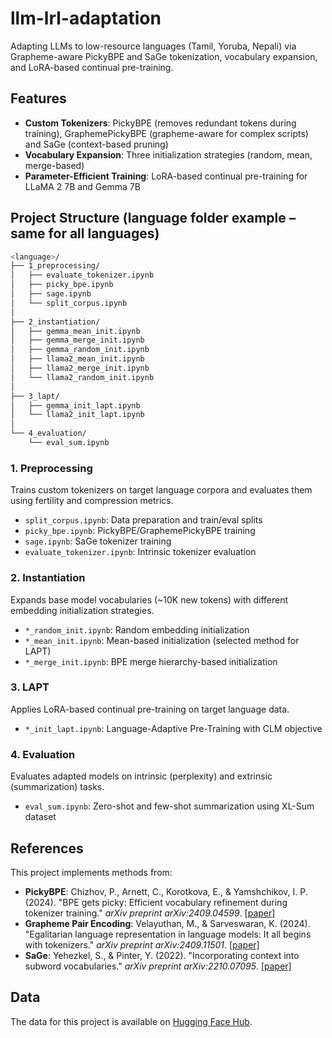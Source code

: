 # llm-lrl-adaptation
Adapting LLMs to low-resource languages (Tamil, Yoruba, Nepali) via Grapheme-aware PickyBPE and SaGe tokenization, vocabulary expansion, and LoRA-based continual pre-training.

## Features
- **Custom Tokenizers**: PickyBPE (removes redundant tokens during training), GraphemePickyBPE (grapheme-aware for complex scripts) and SaGe (context-based pruning)
- **Vocabulary Expansion**: Three initialization strategies (random, mean, merge-based)
- **Parameter-Efficient Training**: LoRA-based continual pre-training for LLaMA 2 7B and Gemma 7B

## Project Structure (language folder example – same for all languages)
```bash
<language>/
├── 1_preprocessing/
│   ├── evaluate_tokenizer.ipynb
│   ├── picky_bpe.ipynb
│   ├── sage.ipynb
│   └── split_corpus.ipynb
│
├── 2_instantiation/
│   ├── gemma_mean_init.ipynb
│   ├── gemma_merge_init.ipynb
│   ├── gemma_random_init.ipynb
│   ├── llama2_mean_init.ipynb
│   ├── llama2_merge_init.ipynb
│   └── llama2_random_init.ipynb
│
├── 3_lapt/
│   ├── gemma_init_lapt.ipynb
│   └── llama2_init_lapt.ipynb
│
└── 4_evaluation/
    └── eval_sum.ipynb
```

### 1. Preprocessing

Trains custom tokenizers on target language corpora and evaluates them using fertility and compression metrics.

- `split_corpus.ipynb`: Data preparation and train/eval splits
- `picky_bpe.ipynb`: PickyBPE/GraphemePickyBPE training
- `sage.ipynb`: SaGe tokenizer training
- `evaluate_tokenizer.ipynb`: Intrinsic tokenizer evaluation

### 2. Instantiation

Expands base model vocabularies (~10K new tokens) with different embedding initialization strategies.

- `*_random_init.ipynb`: Random embedding initialization
- `*_mean_init.ipynb`: Mean-based initialization (selected method for LAPT)
- `*_merge_init.ipynb`: BPE merge hierarchy-based initialization

### 3. LAPT

Applies LoRA-based continual pre-training on target language data.

- `*_init_lapt.ipynb`: Language-Adaptive Pre-Training with CLM objective

### 4. Evaluation

Evaluates adapted models on intrinsic (perplexity) and extrinsic (summarization) tasks.

- `eval_sum.ipynb`: Zero-shot and few-shot summarization using XL-Sum dataset

## References
This project implements methods from:
- **PickyBPE**: Chizhov, P., Arnett, C., Korotkova, E., & Yamshchikov, I. P. (2024). "BPE gets picky: Efficient vocabulary refinement during tokenizer training." *arXiv preprint arXiv:2409.04599*. [[paper]](https://arxiv.org/abs/2409.04599)
- **Grapheme Pair Encoding**: Velayuthan, M., & Sarveswaran, K. (2024). "Egalitarian language representation in language models: It all begins with tokenizers." *arXiv preprint arXiv:2409.11501*. [[paper]](https://arxiv.org/abs/2409.11501)
- **SaGe**: Yehezkel, S., & Pinter, Y. (2022). "Incorporating context into subword vocabularies." *arXiv preprint arXiv:2210.07095*. [[paper]](https://arxiv.org/abs/2210.07095)

## Data
The data for this project is available on [Hugging Face Hub](https://huggingface.co/datasets/astasol/llm-lrl-adaptation).





